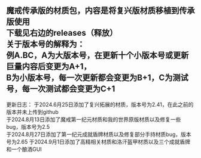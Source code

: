 魔戒传承版的材质包，内容是将复兴版材质移植到传承版使用               
下载见右边的releases（释放）                  
关于版本号的解释为：            
例A.BC，A为大版本号，在更新十个小版本号或更新巨量内容后变更为A+1，                  
B为小版本号，每一次更新都会变更为B+1，C为测试号，每一次测试都会变更为C+1 
------------------------------------------------------------------------
更新日志：
于2024.6月25日添加了复兴拓展的材质，版本号为2.41，在此之前的版本并未上传到github             
于2024.8月13日添加了魔戒第一纪元材质和我的世界原版材质以及修复一些bug，版本号为2.5                                
于2024.8月27日添加了第一纪元成就盾牌材质以及修复部分手持材质bug，版本号为2.65
于2024.9月1日添加了高精相关材质和洛汗盔甲材质以及三个成就盾牌和一个酿酒GUI
